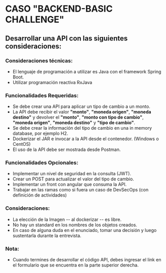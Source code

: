 # CASO "BACKEND-BASIC CHALLENGE"

## Desarrollar una API con las siguientes consideraciones:

### Consideraciones técnicas:

- El lenguaje de programación a utilizar es Java con el framework Spring Boot.
- Utilizar programación reactiva RxJava

### Funcionalidades Requeridas:

- Se debe crear una API para aplicar un tipo de cambio a un monto.
- La API debe recibir el valor **"monto"**, **"moneda origen"**, **"moneda destino"** y devolver el **"monto"**, **"monto con tipo de cambio"**, **"moneda origen"**, **"moneda destino"** y **"tipo de cambio"**.
- Se debe crear la información del tipo de cambio en una in memory database, por ejemplo H2.
- Dockerizar el JAR e invocar a la API desde el contenedor. (Windows o CentOS)
- El uso de la API debe ser mostrada desde Postman.

### Funcionalidades Opcionales:

- Implementar un nivel de seguridad en la consulta (JWT).
- Crear un POST para actualizar el valor del tipo de cambio.
- Implementar un front con angular que consuma la API.
- Trabajar en las ramas como si fuera un caso de DevSecOps (con definición de actividades)

### Consideraciones:

- La elección de la Imagen -- al dockerizar -- es libre.
- No hay un standard en los nombres de los objetos creados.
- En caso de alguna duda en el enunciado, tomar una decisión y luego sustentarla durante la entrevista.

### Nota:

- Cuando termines de desarrollar el código API, debes ingresar el link en el formulario que se encuentra en la parte superior derecha.